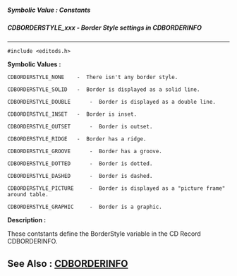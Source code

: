 ##### Symbolic Value : Constants
##### CDBORDERSTYLE_xxx - Border Style settings in CDBORDERINFO
---
```
#include <editods.h>
```

**Symbolic Values :**

	CDBORDERSTYLE_NONE	  -  There isn't any border style.

	CDBORDERSTYLE_SOLID	  -  Border is displayed as a solid line.

	CDBORDERSTYLE_DOUBLE	  -  Border is displayed as a double line.

	CDBORDERSTYLE_INSET	  -  Border is inset.

	CDBORDERSTYLE_OUTSET	  -  Border is outset.

	CDBORDERSTYLE_RIDGE	  -  Border has a ridge.

	CDBORDERSTYLE_GROOVE	  -  Border has a groove.

	CDBORDERSTYLE_DOTTED	  -  Border is dotted.

	CDBORDERSTYLE_DASHED	  -  Border is dashed.

	CDBORDERSTYLE_PICTURE	  -  Border is displayed as a "picture frame" around table.

	CDBORDERSTYLE_GRAPHIC	  -  Border is a graphic.


**Description :**

These contstants define the BorderStyle variable in the CD Record CDBORDERINFO.


**See Also :**
[CDBORDERINFO](/domino-c-api-docs/reference/Data/CDBORDERINFO)
---
